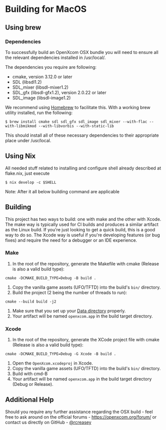 # Building for MacOS

## Using brew

### Dependencies
To successfully build an OpenXcom OSX bundle you will need to ensure all the relevant dependencies installed in /usr/local/.

The dependencies you require are following:
- cmake, version 3.12.0 or later
- SDL (libsdl1.2)
- SDL_mixer (libsdl-mixer1.2)
- SDL_gfx (libsdl-gfx1.2), version 2.0.22 or later
- SDL_image (libsdl-image1.2)

We recommend using [Homebrew](https://brew.sh) to facilitate this.  With a working brew utility installed, run the following:
```
$ brew install cmake sdl sdl_gfx sdl_image sdl_mixer --with-flac --with-libmikmod --with-libvorbis --with-static-lib
```
This should install all of these necessary dependencies to their appropriate place under /usr/local.


## Using Nix

All needed stuff related to installing and configure shell already described at flake.nix, just execute

```
$ nix develop -c $SHELL
```

Note: After it all below building command are applicable

## Building
This project has two ways to build: one with make and the other with Xcode.  The make way is typically used for CI builds and produces a similar artifact as the Linux build.  If you're just looking to get a quick build, this is a good way to do so.  The Xcode way is useful if you're developing features (or bug fixes) and require the need for a debugger or an IDE experience.

### Make
1. In the root of the repository, generate the Makefile with cmake (Release is also a valid build type):
```
cmake -DCMAKE_BUILD_TYPE=Debug -B build .
```
1. Copy the vanilla game assets (UFO/TFTD) into the build's `bin/` directory.
1. Build the project (2 being the number of threads to run):
```
cmake --build build -j2
```
1. Make sure that you set up your [Data directory](https://github.com/OpenXcom/OpenXcom#directory-locations) properly.
1. Your artifact will be named `openxcom.app` in the build target directory.


### Xcode
1. In the root of the repository, generate the XCode project file with cmake (Release is also a valid build type):
```
cmake -DCMAKE_BUILD_TYPE=Debug -G Xcode -B build .
```
1. Open the `OpenXcom.xcodeproj` in Xcode.
1. Copy the vanilla game assets (UFO/TFTD) into the build's `bin/` directory.
1. Build with cmd-B
1. Your artifact will be named `openxcom.app` in the build target directory (Debug or Release).

## Additional Help
Should you require any further assistance regarding the OSX build - feel free to ask around on the official forums - https://openxcom.org/forum/ or contact us directly on GitHub - [@rcreasey](http://github.com/rcreasey)
